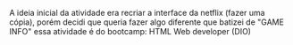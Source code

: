 A ideia inicial da atividade era recriar a interface da netflix (fazer uma cópia), porém decidi que queria fazer algo diferente que batizei de "GAME INFO" essa atividade é do bootcamp: HTML Web developer (DIO)